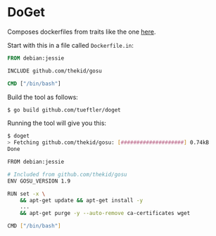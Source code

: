 DoGet
=====
Composes dockerfiles from traits like the one [here](https://github.com/thekid/gosu).

Start with this in a file called `Dockerfile.in`:

```dockerfile
FROM debian:jessie

INCLUDE github.com/thekid/gosu

CMD ["/bin/bash"]
```

Build the tool as follows:

```sh
$ go build github.com/tueftler/doget
```

Running the tool will give you this:

```sh
$ doget
> Fetching github.com/thekid/gosu: [####################] 0.74kB
Done

FROM debian:jessie

# Included from github.com/thekid/gosu
ENV GOSU_VERSION 1.9

RUN set -x \
    && apt-get update && apt-get install -y 
    ...
    && apt-get purge -y --auto-remove ca-certificates wget

CMD ["/bin/bash"]
```